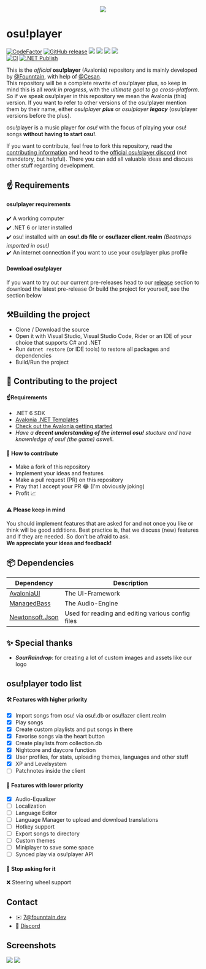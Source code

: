 <p align="center">
    <img src="https://7.founntain.dev/IY26BPcE.png" />
</P>

# osu!player
[![CodeFactor](https://www.codefactor.io/repository/github/founntain/osuplayer/badge)](https://www.codefactor.io/repository/github/founntain/osuplayer)
[![GitHub release](https://img.shields.io/github/release-pre/founntain/osuplayer.svg)](https://github.com/founntain/osuplayer/releases/latest)
![](https://img.shields.io/github/languages/code-size/founntain/osuplayer)
![](https://img.shields.io/github/repo-size/founntain/osuplayer)
![](https://img.shields.io/tokei/lines/github/founntain/osuplayer)
![](https://img.shields.io/github/contributors/founntain/osuplayer?color=blueviolet)  
[![CI](https://github.com/Founntain/osuplayer/actions/workflows/dotnet.yml/badge.svg?branch=master)](https://github.com/Founntain/osuplayer/actions/workflows/dotnet.yml)
[![.NET Publish](https://github.com/Founntain/osuplayer/actions/workflows/dotnet-publish.yml/badge.svg)](https://github.com/Founntain/osuplayer/actions/workflows/dotnet-publish.yml)


This is the *official* **osu!player** (Avalonia) repository and is mainly developed by [@Founntain](https://github.com/Founntain), with help of [@Cesan](https://github.com/Cesan).  
This repository will be a complete rewrite of osu!player plus, so keep in mind this is all *work in progress*, with the *ultimate goal to go cross-platform*.  
So if we speak osu!player in this repository we mean the Avalonia (this) version. If you want to refer to other versions of the osu!player mention them by their name, either *osu!player **plus*** or *osu!player **legacy*** (osu!player versions before the plus).  
 
osu!player is a music player for *osu!* with the focus of playing your osu! songs **without having to start osu!**.

If you want to contribute, feel free to fork this repository, read the [contributing information](https://github.com/Founntain/osuplayer.git) and head to the [official osu!player discord](https://discord.gg/RJQSc5B) (not mandetory, but helpful). There you can add all valuable ideas and discuss other stuff regarding development.

## ☝️ Requirements

#### osu!player requirements
✔️ A working computer  
✔️ .NET 6 or later installed  
✔️ osu! installed with an **osu!.db file** or **osu!lazer client.realm** *(Beatmaps imported in osu!)*  
✔️ An internet connection if you want to use your osu!player plus profile

#### Download osu!player
If you want to try out our current pre-releases head to our [release](https://github.com/Founntain/osuplayer/releases) section to download the latest pre-release
Or build the project for yourself, see the section below

## ⚒️Building the project
 - Clone / Download the source
 - Open it with Visual Studio, Visual Studio Code, Rider or an IDE of your choice that supports C# and .NET
 - Run `dotnet restore` (or IDE tools) to restore all packages and dependencies
 - Build/Run the project

## 👋 Contributing to the project
#### ☝️Requirements
 - .NET 6 SDK
 - [Avalonia .NET Templates](https://github.com/AvaloniaUI/avalonia-dotnet-templates)
 - [Check out the Avalonia getting started](https://github.com/AvaloniaUI/Avalonia#-getting-started)
 - *Have a **decent understanding of the internal osu!** stucture and have knownledge of osu! (the game) aswell.*

#### 🚀 How to contribute
 - Make a fork of this repository
 - Implement your ideas and features
 - Make a pull request (PR) on this repository
 - Pray that I accept your PR 😂 (I'm obviously joking)
 - Profit 📈

#### ⚠️ Please keep in mind
You should implement features that are asked for and not once you like or think will be good additions.
Best practice is, that we discuss (new) features and if they are needed. So don't be afraid to ask.  
**We appreciate your ideas and feedback!**

## 📦 Dependencies
| Dependency                                                   | Description                                       |
|--------------------------------------------------------------|---------------------------------------------------|
| [AvaloniaUI](https://github.com/AvaloniaUI/Avalonia)         | The UI-Framework                                  |
| [ManagedBass](https://github.com/ManagedBass/ManagedBass)    | The Audio-Engine                                  |
| [Newtonsoft.Json](https://www.newtonsoft.com/json)           | Used for reading and editing various config files |

## ✨ Special thanks
- ***SourRaindrop***: for creating a lot of custom images and assets like our logo

## osu!player todo list

#### 🛠️ Features with higher priority
- [x] Import songs from osu! via osu!.db or osu!lazer client.realm  
- [x] Play songs
- [x] Create custom playlists and put songs in there
- [x] Favorise songs via the heart button
- [x] Create playlists from collection.db   
- [x] Nightcore and daycore function  
- [x] User profiles, for stats, uploading themes, languages and other stuff  
- [x] XP and Levelsystem  
- [ ] Patchnotes inside the client  

#### 🔧 Features with lower priority
- [x] Audio-Equalizer 
- [ ] Localization 
- [ ] Language Editor 
- [ ] Language Manager to upload and download translations   
- [ ] Hotkey support  
- [ ] Export songs to directory  
- [ ] Custom themes 
- [ ] Miniplayer to save some space  
- [ ] Synced play via osu!player API  

#### 🎱 Stop asking for it
❌ Steering wheel support

## Contact
- ✉️ 7@founntain.dev
- 📣 [Discord](https://discord.gg/RJQSc5B)

## Screenshots

![](https://7.founntain.dev/xR5yZCvY.png)
![](https://7.founntain.dev/JZvjRNY4.png)
